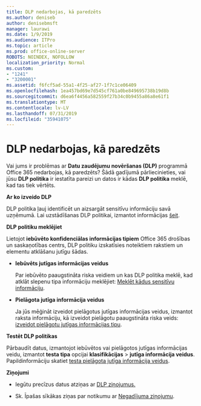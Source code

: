 ```yaml
---
title: DLP nedarbojas, kā paredzēts
ms.author: deniseb
author: denisebmsft
manager: laurawi
ms.date: 1/9/2019
ms.audience: ITPro
ms.topic: article
ms.prod: office-online-server
ROBOTS: NOINDEX, NOFOLLOW
localization_priority: Normal
ms.custom:
- "1241"
- "3200001"
ms.assetid: f6fcf5ad-55a1-4f25-af27-1f7c1ce06409
ms.openlocfilehash: 1ea457bd69e7d545cf761a0be849695738b19d8b
ms.sourcegitcommit: d6ea6f4456a582559f27b34c0b9455a86a8e61f1
ms.translationtype: MT
ms.contentlocale: lv-LV
ms.lasthandoff: 07/31/2019
ms.locfileid: "35941075"
---
```

# <a name="dlp-not-working-as-expected"></a>DLP nedarbojas, kā paredzēts

Vai jums ir problēmas ar **Datu zaudējumu novēršanas (DLP)** programmā Office 365 nedarbojas, kā paredzēts? Šādā gadījumā pārliecinieties, vai jūsu **DLP politika** ir iestatīta pareizi un datos ir kādas **DLP politika** meklē, kad tas tiek vērtēts.
  
 **Ar ko izveido DLP**
  
DLP politika ļauj identificēt un aizsargāt sensitīvu informāciju savā uzņēmumā. Lai uzstādīšanas DLP politikai, izmantot informācijas [šeit](https://docs.microsoft.com/office365/securitycompliance/prevent-data-loss#set-up-dlp).
  
 **DLP politiku meklējiet**
  
Lietojot **iebūvēto konfidenciālas informācijas tipiem** Office 365 drošības un saskaņotības centrs, DLP politiku izskatīsies noteiktiem rakstiem un elementu atklāšanu jutīgu šādas.
  
- **Iebūvēts jutīgas informācijas veidus**

    Par iebūvēto paaugstināta riska veidiem un kas DLP politika meklē, kad atklāt slepenu tipa informāciju meklējiet: [Meklēt kādus sensitīvu informāciju](https://docs.microsoft.com/office365/securitycompliance/what-the-sensitive-information-types-look-for).

- **Pielāgota jutīga informācija veidus**

    Ja jūs mēģināt izveidot pielāgotus jutīgas informācijas veidus, izmantot raksta informāciju, kā izveidot pielāgotu paaugstināta riska veids: [izveidot pielāgotu jutīgas informācijas tipu](https://docs.microsoft.com/office365/securitycompliance/create-a-custom-sensitive-information-type).

**Testēt DLP politikas**

Pārbaudīt datus, izmantojot iebūvētos vai pielāgotos jutīgas informācijas veidu, izmantot **testa tipa** opcijai **klasifikācijas** > **jutīga informācija veidus**. Papildinformāciju skatiet [testa pielāgota jutīga informācija veidus](https://docs.microsoft.com/en-us/office365/securitycompliance/create-a-custom-sensitive-information-type#test-custom-sensitive-information-types-in-the-security--compliance-center).

 **Ziņojumi**
  
- Iegūtu precīzus datus atziņas ar [DLP ziņojumus.](https://docs.microsoft.com/office365/securitycompliance/data-loss-prevention-policies#dlp-reports)

- Sk. Īpašas sīkākas ziņas par notikumu ar [Negadījuma ziņojumu](https://docs.microsoft.com/office365/securitycompliance/data-loss-prevention-policies#incident-reports).

